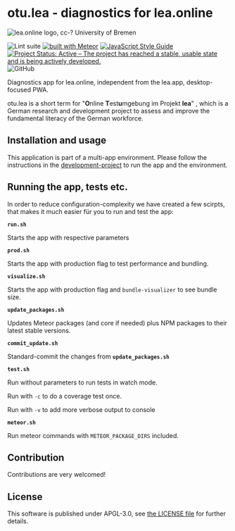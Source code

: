 # otu.lea - diagnostics for lea.online

![lea.online logo, cc-? University of Bremen](https://blogs.uni-bremen.de/leaonline/files/2019/03/cropped-header-lea-online-01-3.png)

![Lint suite](https://github.com/leaonline/leaonline-otulea/workflows/Test%20suite/badge.svg)
[![built with Meteor](https://img.shields.io/badge/Meteor-1.11.1-green?logo=meteor&logoColor=white)](https://meteor.com)
[![JavaScript Style Guide](https://img.shields.io/badge/code_style-standard-brightgreen.svg)](https://standardjs.com)
[![Project Status: Active – The project has reached a stable, usable state and is being actively developed.](https://www.repostatus.org/badges/latest/active.svg)](https://www.repostatus.org/#active)
![GitHub](https://img.shields.io/github/license/leaonline/leaonline-otulea)

Diagnostics app for lea.online, independent from the lea.app, desktop-focused
PWA.

otu.lea is a short term for "**O**nline **T**est**u**mgebung im Projekt **lea**"
, which is a German research and development project to assess and improve the
fundamental literacy of the German workforce.

## Installation and usage

This application is part of a multi-app environment. Please follow the
instructions in the [development-project](https://github.com/leaonline/dev) to run the app and the environment.

## Running the app, tests etc.

In order to reduce configuration-complexity we have created a few scirpts, that
makes it much easier für you to run and test the app:

**`run.sh`**

Starts the app with respective parameters

**`prod.sh`**

Starts the app with production flag to test performance and bundling.

**`visualize.sh`** 

Starts the app with production flag and `bundle-visualizer` to see bundle size.

**`update_packages.sh`** 

Updates Meteor packages (and core if needed) plus NPM packages to their latest
stable versions.

**`commit_update.sh`**

Standard-commit the changes from **`update_packages.sh`** 

**`test.sh`**  

Run without parameters to run tests in watch mode.

Run with `-c` to do a coverage test once.

Run with `-v` to add more verbose output to console

**`meteor.sh`**

Run meteor commands with `METEOR_PACKAGE_DIRS` included.

## Contribution

Contributions are very welcomed!

## License

This software is published under APGL-3.0, see [the LICENSE file](./LICENSE) for
further details.
